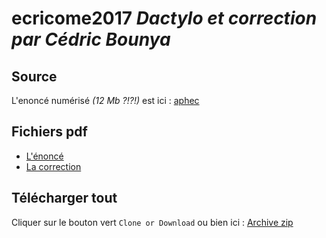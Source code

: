 # ecricome2017 *Dactylo et correction par Cédric Bounya*

## Source
L'enoncé numérisé *(12 Mb ?!?!)* est ici : [aphec](http://aphec.tem-tsp.eu/mathematiques/2017/2017_ecricome_E_1_suj_off_a.pdf)

## Fichiers pdf
- [L'énoncé](https://github.com/ece2lr/ecricome2017/raw/master/enonce/enonce.pdf)
- [La correction](https://github.com/ece2lr/ecricome2017/raw/master/correction/correc.pdf)

## Télécharger tout

Cliquer sur le bouton vert `Clone or Download` ou bien ici : [Archive zip](https://github.com/ece2lr/ecricome2017/archive/master.zip)
